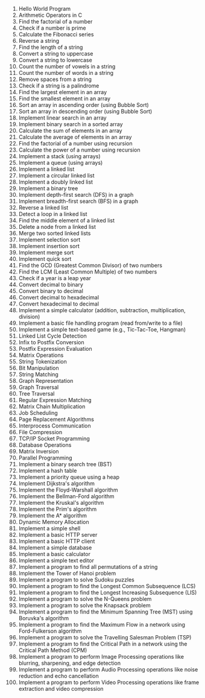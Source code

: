 1. Hello World Program
2. Arithmetic Operators in C
3. Find the factorial of a number
4. Check if a number is prime
5. Calculate the Fibonacci series
6. Reverse a string
7. Find the length of a string
8. Convert a string to uppercase
9. Convert a string to lowercase
10. Count the number of vowels in a string
11. Count the number of words in a string
12. Remove spaces from a string
13. Check if a string is a palindrome
14. Find the largest element in an array
15. Find the smallest element in an array
16. Sort an array in ascending order (using Bubble Sort)
17. Sort an array in descending order (using Bubble Sort)
18. Implement linear search in an array
19. Implement binary search in a sorted array
20. Calculate the sum of elements in an array
21. Calculate the average of elements in an array
22. Find the factorial of a number using recursion
23. Calculate the power of a number using recursion
24. Implement a stack (using arrays)
25. Implement a queue (using arrays)
26. Implement a linked list
27. Implement a circular linked list
28. Implement a doubly linked list
29. Implement a binary tree
30. Implement depth-first search (DFS) in a graph
31. Implement breadth-first search (BFS) in a graph
32. Reverse a linked list
33. Detect a loop in a linked list
34. Find the middle element of a linked list
35. Delete a node from a linked list
36. Merge two sorted linked lists
37. Implement selection sort
38. Implement insertion sort
39. Implement merge sort
40. Implement quick sort
41. Find the GCD (Greatest Common Divisor) of two numbers
42. Find the LCM (Least Common Multiple) of two numbers
43. Check if a year is a leap year
44. Convert decimal to binary
45. Convert binary to decimal
46. Convert decimal to hexadecimal
47. Convert hexadecimal to decimal
48. Implement a simple calculator (addition, subtraction, multiplication, division)
49. Implement a basic file handling program (read from/write to a file)
50. Implement a simple text-based game (e.g., Tic-Tac-Toe, Hangman)
51. Linked List Cycle Detection
52. Infix to Postfix Conversion
53. Postfix Expression Evaluation
54. Matrix Operations
55. String Tokenization
56. Bit Manipulation
57. String Matching
58. Graph Representation
59. Graph Traversal
60. Tree Traversal
61. Regular Expression Matching
62. Matrix Chain Multiplication
63. Job Scheduling
64. Page Replacement Algorithms
65. Interprocess Communication
66. File Compression
67. TCP/IP Socket Programming
68. Database Operations
69. Matrix Inversion
70. Parallel Programming
71. Implement a binary search tree (BST)
72. Implement a hash table
73. Implement a priority queue using a heap
74. Implement Dijkstra's algorithm
75. Implement the Floyd-Warshall algorithm
76. Implement the Bellman-Ford algorithm
77. Implement the Kruskal's algorithm
78. Implement the Prim's algorithm
79. Implement the A* algorithm
80. Dynamic Memory Allocation
81. Implement a simple shell
82. Implement a basic HTTP server
83. Implement a basic HTTP client
84. Implement a simple database
85. Implement a basic calculator
86. Implement a simple text editor
87. Implement a program to find all permutations of a string
88. Implement the Tower of Hanoi problem
89. Implement a program to solve Sudoku puzzles
90. Implement a program to find the Longest Common Subsequence (LCS)
91. Implement a program to find the Longest Increasing Subsequence (LIS)
92. Implement a program to solve the N-Queens problem
93. Implement a program to solve the Knapsack problem
94. Implement a program to find the Minimum Spanning Tree (MST) using Boruvka's algorithm
95. Implement a program to find the Maximum Flow in a network using Ford-Fulkerson algorithm
96. Implement a program to solve the Travelling Salesman Problem (TSP)
97. Implement a program to find the Critical Path in a network using the Critical Path Method (CPM)
98. Implement a program to perform Image Processing operations like blurring, sharpening, and edge detection
99. Implement a program to perform Audio Processing operations like noise reduction and echo cancellation
100. Implement a program to perform Video Processing operations like frame extraction and video compression
